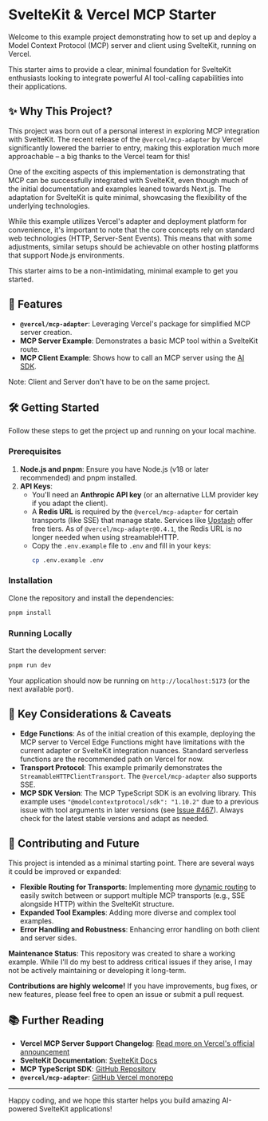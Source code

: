 # SvelteKit & Vercel MCP Starter

Welcome to this example project demonstrating how to set up and deploy a Model Context Protocol (MCP) server and client using SvelteKit, running on Vercel.

This starter aims to provide a clear, minimal foundation for SvelteKit enthusiasts looking to integrate powerful AI tool-calling capabilities into their applications.

## ✨ Why This Project?

This project was born out of a personal interest in exploring MCP integration with SvelteKit. The recent release of the `@vercel/mcp-adapter` by Vercel significantly lowered the barrier to entry, making this exploration much more approachable – a big thanks to the Vercel team for this!

One of the exciting aspects of this implementation is demonstrating that MCP can be successfully integrated with SvelteKit, even though much of the initial documentation and examples leaned towards Next.js. The adaptation for SvelteKit is quite minimal, showcasing the flexibility of the underlying technologies.

While this example utilizes Vercel's adapter and deployment platform for convenience, it's important to note that the core concepts rely on standard web technologies (HTTP, Server-Sent Events). This means that with some adjustments, similar setups should be achievable on other hosting platforms that support Node.js environments.

This starter aims to be a non-intimidating, minimal example to get you started.

## 🌟 Features

- **`@vercel/mcp-adapter`**: Leveraging Vercel's package for simplified MCP server creation.
- **MCP Server Example**: Demonstrates a basic MCP tool within a SvelteKit route.
- **MCP Client Example**: Shows how to call an MCP server using the [AI SDK](https://ai-sdk.dev/).

Note: Client and Server don't have to be on the same project.

## 🛠️ Getting Started

Follow these steps to get the project up and running on your local machine.

### Prerequisites

1.  **Node.js and pnpm**: Ensure you have Node.js (v18 or later recommended) and pnpm installed.
2.  **API Keys**:
    - You'll need an **Anthropic API key** (or an alternative LLM provider key if you adapt the client).
    - A **Redis URL** is required by the `@vercel/mcp-adapter` for certain transports (like SSE) that manage state. Services like [Upstash](https://upstash.com/) offer free tiers. As of `@vercel/mcp-adapter@0.4.1`, the Redis URL is no longer needed when using streamableHTTP.
    - Copy the `.env.example` file to `.env` and fill in your keys:
      ```bash
      cp .env.example .env
      ```

### Installation

Clone the repository and install the dependencies:

```bash
pnpm install
```

### Running Locally

Start the development server:

```bash
pnpm run dev
```

Your application should now be running on `http://localhost:5173` (or the next available port).

## 📝 Key Considerations & Caveats

- **Edge Functions**: As of the initial creation of this example, deploying the MCP server to Vercel Edge Functions might have limitations with the current adapter or SvelteKit integration nuances. Standard serverless functions are the recommended path on Vercel for now.
- **Transport Protocol**: This example primarily demonstrates the `StreamableHTTPClientTransport`. The `@vercel/mcp-adapter` also supports SSE.
- **MCP SDK Version**: The MCP TypeScript SDK is an evolving library. This example uses `"@modelcontextprotocol/sdk": "1.10.2"` due to a previous issue with tool arguments in later versions (see [Issue #467](https://github.com/modelcontextprotocol/typescript-sdk/issues/467)). Always check for the latest stable versions and adapt as needed.

## 🤝 Contributing and Future

This project is intended as a minimal starting point. There are several ways it could be improved or expanded:

- **Flexible Routing for Transports**: Implementing more [dynamic routing](https://svelte.dev/docs/kit/advanced-routing#Matching) to easily switch between or support multiple MCP transports (e.g., SSE alongside HTTP) within the SvelteKit structure.
- **Expanded Tool Examples**: Adding more diverse and complex tool examples.
- **Error Handling and Robustness**: Enhancing error handling on both client and server sides.

**Maintenance Status**: This repository was created to share a working example. While I'll do my best to address critical issues if they arise, I may not be actively maintaining or developing it long-term.

**Contributions are highly welcome!** If you have improvements, bug fixes, or new features, please feel free to open an issue or submit a pull request.

## 📚 Further Reading

- **Vercel MCP Server Support Changelog**: [Read more on Vercel's official announcement](https://vercel.com/changelog/mcp-server-support-on-vercel)
- **SvelteKit Documentation**: [SvelteKit Docs](https://kit.svelte.dev/docs)
- **MCP TypeScript SDK**: [GitHub Repository](https://github.com/modelcontextprotocol/typescript-sdk)
- **`@vercel/mcp-adapter`**: [GitHub Vercel monorepo](https://github.com/vercel/vercel/tree/main/packages/mcp-adapter)

---

Happy coding, and we hope this starter helps you build amazing AI-powered SvelteKit applications!
